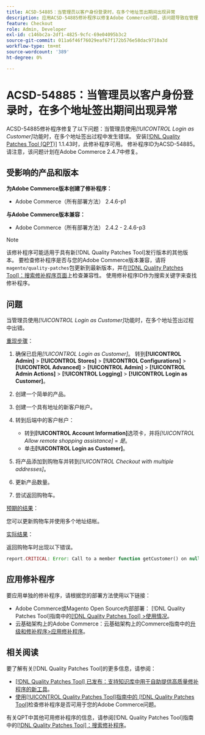 ```yaml
---
title: ACSD-54885：当管理员以客户身份登录时，在多个地址签出期间出现异常
description: 应用ACSD-54885修补程序以修复Adobe Commerce问题，该问题导致在管理员使用*[!UICONTROL Login as Customer]*功能执行多个地址签出期间发生错误。
feature: Checkout
role: Admin, Developer
exl-id: c146bc2a-2df1-4825-9cfc-69e04095b3c2
source-git-commit: 011a6f46f76029eaf67f172b576e58dac9710a3d
workflow-type: tm+mt
source-wordcount: '389'
ht-degree: 0%

---
```


# ACSD-54885：当管理员以客户身份登录时，在多个地址签出期间出现异常

ACSD-54885修补程序修复了以下问题：当管理员使用&#x200B;*[!UICONTROL Login as Customer]*&#x200B;功能时，在多个地址签出过程中发生错误。 安装[[!DNL Quality Patches Tool (QPT)]](https://experienceleague.adobe.com/zh-hans/docs/commerce-operations/tools/quality-patches-tool/quality-patches-tool-to-self-serve-quality-patches) 1.1.43时，此修补程序可用。 修补程序ID为ACSD-54885。 请注意，该问题计划在Adobe Commerce 2.4.7中修复。

## 受影响的产品和版本

**为Adobe Commerce版本创建了修补程序：**

* Adobe Commerce（所有部署方法） 2.4.6-p1

**与Adobe Commerce版本兼容：**

* Adobe Commerce（所有部署方法） 2.4.2 - 2.4.6-p3

>[!NOTE]
>
>该修补程序可能适用于具有新[!DNL Quality Patches Tool]发行版本的其他版本。 要检查修补程序是否与您的Adobe Commerce版本兼容，请将`magento/quality-patches`包更新到最新版本，并在[[!DNL Quality Patches Tool]：搜索修补程序页面](https://experienceleague.adobe.com/tools/commerce-quality-patches/index.html?lang=zh-Hans)上检查兼容性。 使用修补程序ID作为搜索关键字来查找修补程序。

## 问题

当管理员使用&#x200B;*[!UICONTROL Login as Customer]*&#x200B;功能时，在多个地址签出过程中出错。

<u>重现步骤</u>：

1. 确保已启用&#x200B;*[!UICONTROL Login as Customer]*。 转到&#x200B;**[!UICONTROL Admin]** > **[!UICONTROL Stores]** > **[!UICONTROL Configurations]** > **[!UICONTROL Advanced]** > **[!UICONTROL Admin]** > **[!UICONTROL Admin Actions]** > **[!UICONTROL Logging]** > **[!UICONTROL Login as Customer]**。
1. 创建一个简单的产品。
1. 创建一个具有地址的新客户帐户。
1. 转到后端中的客户帐户：

   * 转到&#x200B;**[!UICONTROL Account Information]**&#x200B;选项卡，并将&#x200B;*[!UICONTROL Allow remote shopping assistance]* = *是*。
   * 单击&#x200B;**[!UICONTROL Login as Customer]**。

1. 将产品添加到购物车并转到&#x200B;*[!UICONTROL Checkout with multiple addresses]*。
1. 更新产品数量。
1. 尝试返回购物车。

<u>预期的结果</u>：

您可以更新购物车并使用多个地址结帐。

<u>实际结果</u>：

返回购物车时出现以下错误。

```PHP
report.CRITICAL: Error: Call to a member function getCustomer() on null in magento2ee/app/code/Magento/LoginAsCustomerLogging/Observer/LogUpdateQtyObserver.php:88
```

## 应用修补程序

要应用单独的修补程序，请根据您的部署方法使用以下链接：

* Adobe Commerce或Magento Open Source内部部署： [!DNL Quality Patches Tool]指南中的[[!DNL Quality Patches Tool] >使用情况](/help/tools/quality-patches-tool/usage.md)。
* 云基础架构上的Adobe Commerce：云基础架构上的Commerce指南中的[升级和修补程序>应用修补程序](https://experienceleague.adobe.com/docs/commerce-cloud-service/user-guide/develop/upgrade/apply-patches.html?lang=zh-Hans)。

## 相关阅读

要了解有关[!DNL Quality Patches Tool]的更多信息，请参阅：

* [[!DNL Quality Patches Tool] 已发布：支持知识库中用于自助提供高质量修补程序的新工具](https://experienceleague.adobe.com/zh-hans/docs/commerce-operations/tools/quality-patches-tool/quality-patches-tool-to-self-serve-quality-patches)。
* [使用[!UICONTROL Quality Patches Tool]指南中的 [!DNL Quality Patches Tool]](/help/tools/quality-patches-tool/patches-available-in-qpt/check-patch-for-magento-issue-with-magento-quality-patches.md)检查修补程序是否可用于您的Adobe Commerce问题。


有关QPT中其他可用修补程序的信息，请参阅[!DNL Quality Patches Tool]指南中的[[!DNL Quality Patches Tool]：搜索修补程序](https://experienceleague.adobe.com/tools/commerce-quality-patches/index.html?lang=zh-Hans)。
